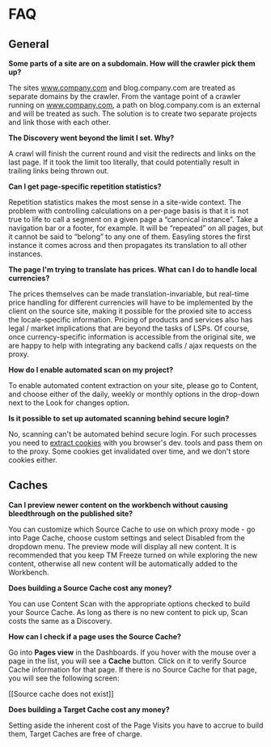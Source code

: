 # FAQ

## General

**Some parts of a site are on a subdomain. How will the crawler pick them up?**

The sites www.company.com and blog.company.com are treated as
separate domains by the crawler. From the vantage point of a crawler
running on www.company.com, a path on blog.company.com is an external
and will be treated as such. The solution is to create two separate
projects and link those with each other.

**The Discovery went beyond the limit I set. Why?**

A crawl will finish the current round and visit the redirects
and links on the last page. If it took the limit too literally, that
could potentially result in trailing links being thrown out.

**Can I get page-specific repetition statistics?**

Repetition statistics makes the most sense in a site-wide context. The
problem with controlling calculations on a per-page basis is that it
is not true to life to call a segment on a given page a “canonical
instance”. Take a navigation bar or a footer, for example. It will be
“repeated” on all pages, but it cannot be said to “belong” to any one
of them. Easyling stores the first instance it comes across and then
propagates its translation to all other instances.

**The page I'm trying to translate has prices. What can I do to handle local currencies?**

The prices themselves can be made translation-invariable, but
real-time price handling for different currencies will have to be
implemented by the client on the source site, making it possible for
the proxied site to access the locale-specific information. Pricing of
products and services also has legal / market implications that are
beyond the tasks of LSPs. Of course, once currency-specific
information is accessible from the original site, we are happy to help
with integrating any backend calls / ajax requests on the proxy.

**How do I enable automated scan on my project?**

To enable automated content extraction on your site, please go to
Content, and choose either of the daily, weekly or monthly options in
the drop-down next to the Look for changes option.

**Is it possible to set up automated scanning behind secure login?**

No, scanning can't be automated behind secure login. For such
processes you need to [extract cookies](secure-login.html) with you
browser's dev. tools and pass them on to the proxy. Some cookies get
invalidated over time, and we don't store cookies either.

## Caches

**Can I preview newer content on the workbench without causing bleedthrough on the published site?**

You can customize which Source Cache to use on which proxy mode - go
into Page Cache, choose custom settings and select Disabled from the
dropdown menu. The preview mode will display all new content. It is
recommended that you keep TM Freeze turned on while exploring the new
content, otherwise all new content will be automatically added to the
Workbench.

**Does building a Source Cache cost any money?**

You can use Content Scan with the appropriate options checked to build
your Source Cache. As long as there is no new content to pick up, Scan
costs the same as a Discovery.

**How can I check if a page uses the Source Cache?** 

Go into **Pages view** in the Dashboards. If you hover with the mouse
over a page in the list, you will see a **Cache** button. Click on it
to verify Source Cache information for that page. If there is no
Source Cache for that page, you will see the following screen:

[[Source cache does not exist]]

**Does building a Target Cache cost any money?** 

Setting aside the inherent cost of the Page Visits you have to accrue
to build them, Target Caches are free of charge.
